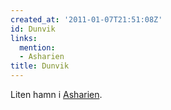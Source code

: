 ```yaml
---
created_at: '2011-01-07T21:51:08Z'
id: Dunvik
links:
  mention:
  - Asharien
title: Dunvik
---
```


Liten hamn i [Asharien].

  [Asharien]: Asharien